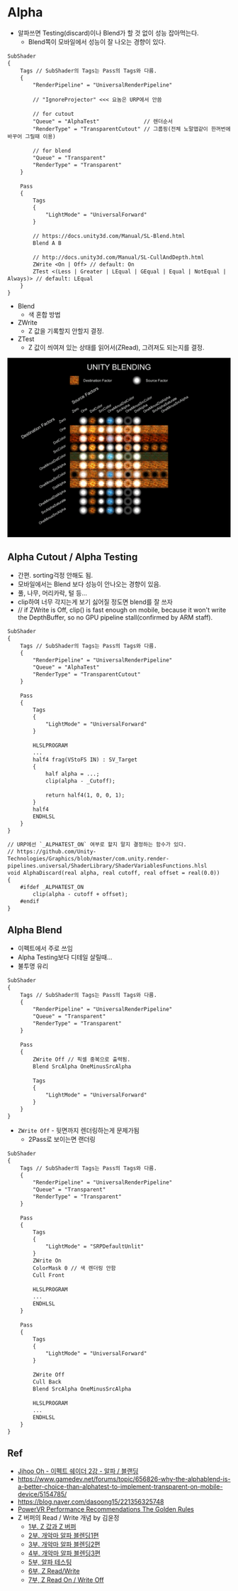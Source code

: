 # Alpha

- 알파쓰면 Testing(discard)이나 Blend가 할 것 없이 성능 잡아먹는다.
  - Blend쪽이 모바일에서 성능이 잘 나오는 경향이 있다.

``` hlsl
SubShader
{
    Tags // SubShader의 Tags는 Pass의 Tags와 다름.
    {
        "RenderPipeline" = "UniversalRenderPipeline"

        // "IgnoreProjector" <<< 요놈은 URP에서 안씀

        // for cutout
        "Queue" = "AlphaTest"              // 렌더순서
        "RenderType" = "TransparentCutout" // 그룹핑(전체 노말맵같이 한꺼번에 바꾸어 그릴때 이용)

        // for blend
        "Queue" = "Transparent"
        "RenderType" = "Transparent"
    }

    Pass
    {
        Tags
        {
            "LightMode" = "UniversalForward"
        }

        // https://docs.unity3d.com/Manual/SL-Blend.html
        Blend A B

        // http://docs.unity3d.com/Manual/SL-CullAndDepth.html
        ZWrite <On | Off> // default: On 
        ZTest <(Less | Greater | LEqual | GEqual | Equal | NotEqual | Always)> // default: LEqual 
    }
}
```

- Blend
  - 색 혼합 방법
- ZWrite
  - Z 값을 기록할지 안할지 결정.
- ZTest
  - Z 값이 씌여져 있는 상태를 읽어서(ZRead), 그려져도 되는지를 결정.

![unity_blend](./res/unity_blend.png)

## Alpha Cutout / Alpha Testing

- 간편. sorting걱정 안해도 됨.
- 모바일에서는 Blend 보다 성능이 안나오는 경향이 있음.
- 풀, 나무, 머리카락, 털 등...
- clip하여 너무 각지는게 보기 싫어질 정도면 blend를 잘 쓰자
- // if ZWrite is Off, clip() is fast enough on mobile, because it won't write the DepthBuffer, so no GPU pipeline stall(confirmed by ARM staff).

``` hlsl
SubShader
{
    Tags // SubShader의 Tags는 Pass의 Tags와 다름.
    {
        "RenderPipeline" = "UniversalRenderPipeline"
        "Queue" = "AlphaTest"
        "RenderType" = "TransparentCutout"
    }

    Pass
    {
        Tags
        {
            "LightMode" = "UniversalForward"
        }

        HLSLPROGRAM
        ...
        half4 frag(VStoFS IN) : SV_Target
        {
            half alpha = ...;
            clip(alpha - _Cutoff);

            return half4(1, 0, 0, 1);
        }
        half4 
        ENDHLSL
    }
}
```

``` hlsl
// URP에선 `_ALPHATEST_ON` 여부로 할지 말지 결정하는 함수가 있다.
// https://github.com/Unity-Technologies/Graphics/blob/master/com.unity.render-pipelines.universal/ShaderLibrary/ShaderVariablesFunctions.hlsl
void AlphaDiscard(real alpha, real cutoff, real offset = real(0.0))
{
    #ifdef _ALPHATEST_ON
        clip(alpha - cutoff + offset);
    #endif
}
```

## Alpha Blend

- 이펙트에서 주로 쓰임
- Alpha Testing보다 디테일 살릴때...
- 불투명 유리

``` hlsl
SubShader
{
    Tags // SubShader의 Tags는 Pass의 Tags와 다름.
    {
        "RenderPipeline" = "UniversalRenderPipeline"
        "Queue" = "Transparent"
        "RenderType" = "Transparent"
    }

    Pass
    {
        ZWrite Off // 픽셀 중복으로 출력됨.
        Blend SrcAlpha OneMinusSrcAlpha

        Tags
        {
            "LightMode" = "UniversalForward"
        }
    }
}
```

- `ZWrite Off` - 뒷면까지 렌더링하는게 문제가됨
  - 2Pass로 보이는면 랜더링

``` hlsl
SubShader
{
    Tags // SubShader의 Tags는 Pass의 Tags와 다름.
    {
        "RenderPipeline" = "UniversalRenderPipeline"
        "Queue" = "Transparent"
        "RenderType" = "Transparent"
    }

    Pass
    {
        Tags
        {
            "LightMode" = "SRPDefaultUnlit"
        }
        ZWrite On
        ColorMask 0 // 색 렌더링 안함
        Cull Front

        HLSLPROGRAM
        ...
        ENDHLSL
    }

    Pass
    {
        Tags
        {
            "LightMode" = "UniversalForward"
        }

        ZWrite Off
        Cull Back
        Blend SrcAlpha OneMinusSrcAlpha

        HLSLPROGRAM
        ...
        ENDHLSL
    }
}

```

## Ref

- [Jihoo Oh - 이펙트 쉐이더 2강 - 알파 / 블랜딩](https://www.slideshare.net/crjl5/2-205467251)
- <https://www.gamedev.net/forums/topic/656826-why-the-alphablend-is-a-better-choice-than-alphatest-to-implement-transparent-on-mobile-device/5154785/>
- <https://blog.naver.com/dasoong15/221356325748>
- [PowerVR Performance Recommendations The Golden Rules](http://powervr-graphics.github.io/WebGL_SDK/WebGL_SDK/Documentation/Architecture%20Guides/PowerVR%20Performance%20Recommendations.The%20Golden%20Rules.pdf)
- Z 버퍼의 Read / Write 개념 by 김윤정
  - [1부. Z 값과 Z 버퍼](http://chulin28ho.egloos.com/5267860)
  - [2부. 개악마 알파 블렌딩1편](http://chulin28ho.egloos.com/5268685)
  - [3부. 개악마 알파 블렌딩2편](http://chulin28ho.egloos.com/5269434)
  - [4부. 개악마 알파 블렌딩3편](http://chulin28ho.egloos.com/5270691)
  - [5부, 알파 테스팅](http://chulin28ho.egloos.com/5271687)
  - [6부, Z Read/Write](http://chulin28ho.egloos.com/5272883)
  - [7부, Z Read On / Write Off](http://chulin28ho.egloos.com/5284164)